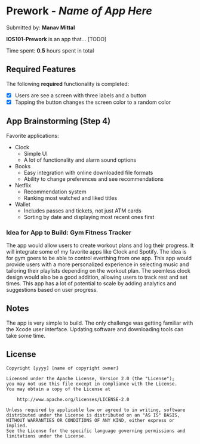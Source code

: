 # Prework - *Name of App Here*

Submitted by: **Manav Mittal**

**IOS101-Prework** is an app that... [TODO] 

Time spent: **0.5** hours spent in total

## Required Features

The following **required** functionality is completed:

- [x] Users are see a screen with three labels and a button
- [x] Tapping the button changes the screen color to a random color
 
## App Brainstorming (Step 4)

Favorite applications: 
- Clock
    - Simple UI
    - A lot of functionality and alarm sound options
- Books
    - Easy integration with online downloaded file formats
    - Ability to change preferences and see recommendations
- Netflix
    - Recommendation system
    - Ranking most watched and liked titles
- Wallet
    - Includes passes and tickets, not just ATM cards
    - Sorting by date and displaying most recent ones first

### Idea for App to Build: Gym Fitness Tracker
The app would allow users to create workout plans and log their progress. It will integrate some of my favorite apps like Clock and Spotify. The idea is for gym goers to be able to control everthing from one app. This app would provide users with a more personalized experience in selecting music and tailoring their playlists depending on the workout plan. The seemless clock design would also be a good addition, allowing users to track rest and set times. This app has a lot of potential to scale by adding analytics and suggestions based on user progress. 


## Notes

The app is very simple to build. The only challenge was getting familiar with the Xcode user interface. Updating software and downloading tools can take some time. 

## License

    Copyright [yyyy] [name of copyright owner]

    Licensed under the Apache License, Version 2.0 (the "License");
    you may not use this file except in compliance with the License.
    You may obtain a copy of the License at

        http://www.apache.org/licenses/LICENSE-2.0

    Unless required by applicable law or agreed to in writing, software
    distributed under the License is distributed on an "AS IS" BASIS,
    WITHOUT WARRANTIES OR CONDITIONS OF ANY KIND, either express or implied.
    See the License for the specific language governing permissions and
    limitations under the License.
    
